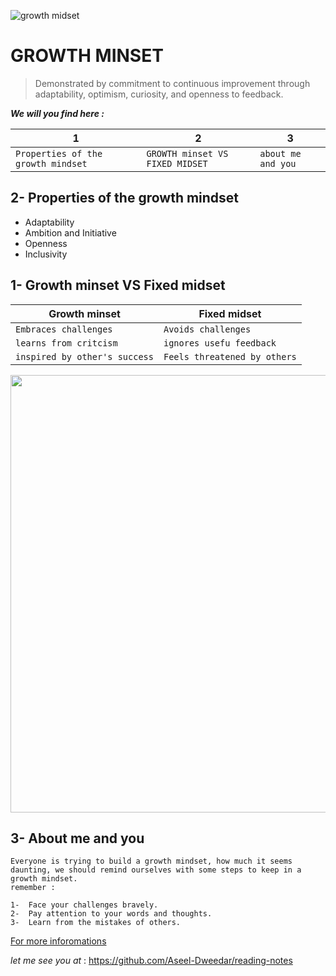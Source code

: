 


![growth midset](https://www.piperandgold.com/sites/default/files/pg.blogpostheadercassie.5.1.19-01.png)



# GROWTH MINSET #

>Demonstrated by commitment to continuous improvement through adaptability, optimism, curiosity, and openness to feedback.


***We will you find here :***

|1|2|3|
|-|-|-|
|`Properties of the growth mindset`     |`GROWTH minset VS FIXED MIDSET` |`about me and you`



## 2- Properties of the growth mindset 

* Adaptability
* Ambition and Initiative
* Openness
* Inclusivity



## 1- Growth minset VS Fixed midset
|Growth minset|Fixed midset|
|-|-|
|`Embraces challenges`|`Avoids challenges` |
|`learns from critcism`|`ignores usefu feedback` |
|`inspired by other's success`|`Feels threatened by others` |

<img src="https://safety4sea.com/wp-content/uploads/2019/04/fixed-growth-mindset.png" alt="" style="width:700px;"/>

## 3- About me and you
```
Everyone is trying to build a growth mindset, how much it seems daunting, we should remind ourselves with some steps to keep in a growth mindset.
remember :

1-  Face your challenges bravely.
2-  Pay attention to your words and thoughts.
3-  Learn from the mistakes of others.
```


[For more inforomations](https://www.atlassian.com/blog/inside-atlassian/growth-mindset)


*let me see you at* : <https://github.com/Aseel-Dweedar/reading-notes>